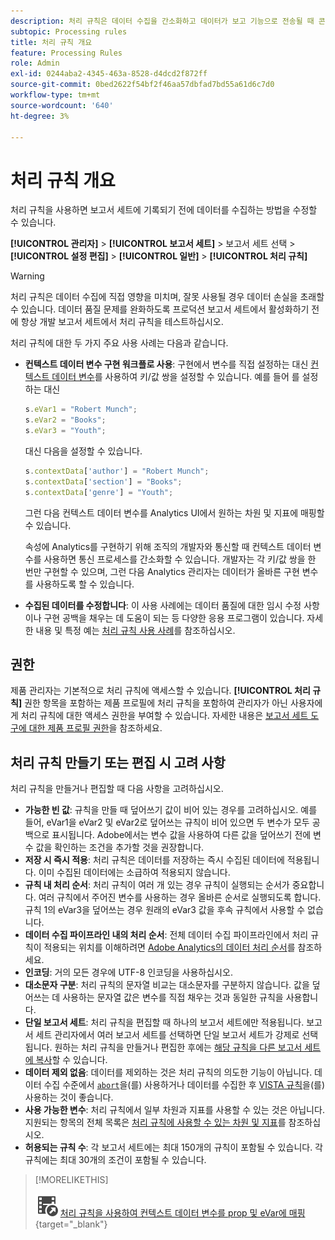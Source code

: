 ```yaml
---
description: 처리 규칙은 데이터 수집을 간소화하고 데이터가 보고 기능으로 전송될 때 콘텐츠를 관리합니다.
subtopic: Processing rules
title: 처리 규칙 개요
feature: Processing Rules
role: Admin
exl-id: 0244aba2-4345-463a-8528-d4dcd2f872ff
source-git-commit: 0bed2622f54bf2f46aa57dbfad7bd55a61d6c7d0
workflow-type: tm+mt
source-wordcount: '640'
ht-degree: 3%

---
```


# 처리 규칙 개요

처리 규칙을 사용하면 보고서 세트에 기록되기 전에 데이터를 수집하는 방법을 수정할 수 있습니다.

**[!UICONTROL 관리자]** > **[!UICONTROL 보고서 세트]** > 보고서 세트 선택 > **[!UICONTROL 설정 편집]** > **[!UICONTROL 일반]** > **[!UICONTROL 처리 규칙]**

>[!WARNING]
>
>처리 규칙은 데이터 수집에 직접 영향을 미치며, 잘못 사용될 경우 데이터 손실을 초래할 수 있습니다. 데이터 품질 문제를 완화하도록 프로덕션 보고서 세트에서 활성화하기 전에 항상 개발 보고서 세트에서 처리 규칙을 테스트하십시오.

처리 규칙에 대한 두 가지 주요 사용 사례는 다음과 같습니다.

* **컨텍스트 데이터 변수 구현 워크플로 사용**: 구현에서 변수를 직접 설정하는 대신 [컨텍스트 데이터 변수](/help/implement/vars/page-vars/contextdata.md)를 사용하여 키/값 쌍을 설정할 수 있습니다. 예를 들어 를 설정하는 대신

  ```js
  s.eVar1 = "Robert Munch";
  s.eVar2 = "Books";
  s.eVar3 = "Youth";
  ```

  대신 다음을 설정할 수 있습니다.

  ```js
  s.contextData['author'] = "Robert Munch";
  s.contextData['section'] = "Books";
  s.contextData['genre'] = "Youth";
  ```

  그런 다음 컨텍스트 데이터 변수를 Analytics UI에서 원하는 차원 및 지표에 매핑할 수 있습니다.

  속성에 Analytics를 구현하기 위해 조직의 개발자와 통신할 때 컨텍스트 데이터 변수를 사용하면 통신 프로세스를 간소화할 수 있습니다. 개발자는 각 키/값 쌍을 한 번만 구현할 수 있으며, 그런 다음 Analytics 관리자는 데이터가 올바른 구현 변수를 사용하도록 할 수 있습니다.

* **수집된 데이터를 수정합니다**: 이 사용 사례에는 데이터 품질에 대한 임시 수정 사항이나 구현 공백을 채우는 데 도움이 되는 등 다양한 응용 프로그램이 있습니다. 자세한 내용 및 특정 예는 [처리 규칙 사용 사례](pr-use-cases.md)를 참조하십시오.

## 권한

제품 관리자는 기본적으로 처리 규칙에 액세스할 수 있습니다. **[!UICONTROL 처리 규칙]** 권한 항목을 포함하는 제품 프로필에 처리 규칙을 포함하여 관리자가 아닌 사용자에게 처리 규칙에 대한 액세스 권한을 부여할 수 있습니다. 자세한 내용은 [보고서 세트 도구에 대한 제품 프로필 권한](/help/admin/admin-console/permissions/report-suite-tools.md)을 참조하세요.

## 처리 규칙 만들기 또는 편집 시 고려 사항

처리 규칙을 만들거나 편집할 때 다음 사항을 고려하십시오.

* **가능한 빈 값**: 규칙을 만들 때 덮어쓰기 값이 비어 있는 경우를 고려하십시오. 예를 들어, eVar1을 eVar2 및 eVar2로 덮어쓰는 규칙이 비어 있으면 두 변수가 모두 공백으로 표시됩니다. Adobe에서는 변수 값을 사용하여 다른 값을 덮어쓰기 전에 변수 값을 확인하는 조건을 추가할 것을 권장합니다.
* **저장 시 즉시 적용**: 처리 규칙은 데이터를 저장하는 즉시 수집된 데이터에 적용됩니다. 이미 수집된 데이터에는 소급하여 적용되지 않습니다.
* **규칙 내 처리 순서**: 처리 규칙이 여러 개 있는 경우 규칙이 실행되는 순서가 중요합니다. 여러 규칙에서 주어진 변수를 사용하는 경우 올바른 순서로 실행되도록 합니다. 규칙 1의 eVar3을 덮어쓰는 경우 원래의 eVar3 값을 후속 규칙에서 사용할 수 없습니다.
* **데이터 수집 파이프라인 내의 처리 순서**: 전체 데이터 수집 파이프라인에서 처리 규칙이 적용되는 위치를 이해하려면 [Adobe Analytics의 데이터 처리 순서](/help/technotes/processing-order.md)를 참조하세요.
* **인코딩**: 거의 모든 경우에 UTF-8 인코딩을 사용하십시오.
* **대소문자 구분**: 처리 규칙의 문자열 비교는 대소문자를 구분하지 않습니다. 값을 덮어쓰는 데 사용하는 문자열 값은 변수를 직접 채우는 것과 동일한 규칙을 사용합니다.
* **단일 보고서 세트**: 처리 규칙을 편집할 때 하나의 보고서 세트에만 적용됩니다. 보고서 세트 관리자에서 여러 보고서 세트를 선택하면 단일 보고서 세트가 강제로 선택됩니다. 원하는 처리 규칙을 만들거나 편집한 후에는 [해당 규칙을 다른 보고서 세트에 복사](pr-copy.md)할 수 있습니다.
* **데이터 제외 없음**: 데이터를 제외하는 것은 처리 규칙의 의도한 기능이 아닙니다. 데이터 수집 수준에서 [`abort`](/help/implement/vars/config-vars/abort.md)을(를) 사용하거나 데이터를 수집한 후 [VISTA 규칙](/help/technotes/vista.md)을(를) 사용하는 것이 좋습니다.
* **사용 가능한 변수**: 처리 규칙에서 일부 차원과 지표를 사용할 수 있는 것은 아닙니다. 지원되는 항목의 전체 목록은 [처리 규칙에 사용할 수 있는 차원 및 지표](pr-variables.md)를 참조하십시오.
* **허용되는 규칙 수**: 각 보고서 세트에는 최대 150개의 규칙이 포함될 수 있습니다. 각 규칙에는 최대 30개의 조건이 포함될 수 있습니다.

>[!MORELIKETHIS]
>
>![VideoCheckedOut](/help/assets/icons/VideoCheckedOut.svg) [처리 규칙을 사용하여 컨텍스트 데이터 변수를 prop 및 eVar에 매핑](https://experienceleague.adobe.com/ko/docs/analytics-learn/tutorials/implementation/implementation-basics/map-contextdata-variables-into-props-and-evars-with-processing-rules){target="_blank"}
